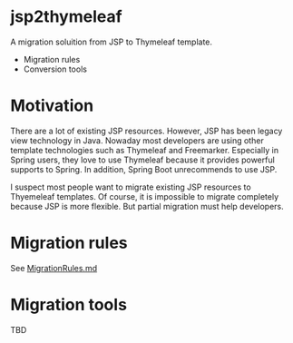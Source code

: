 # jsp2thymeleaf

A migration soluition from JSP to Thymeleaf template.
* Migration rules
* Conversion tools

# Motivation

There are a lot of existing JSP resources. However, JSP has been legacy view technology in Java.
Nowaday most developers are using other template technologies such as Thymeleaf and Freemarker.
Especially in Spring users, they love to use Thymeleaf because it provides powerful supports to Spring.
In addition, Spring Boot unrecommends to use JSP.

I suspect most people want to migrate existing JSP resources to Thyemeleaf templates.
Of course, it is impossible to migrate completely because JSP is more flexible.
But partial migration must help developers.

# Migration rules

See [MigrationRules.md](MigrationRules.md)

# Migration tools

TBD
